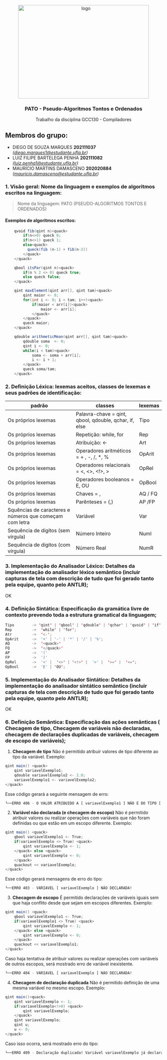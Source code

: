 <p align="center">
    <img src="https://github.com/diegomarqueszs/GCC130-2023-2-Compiladores-/assets/90580148/e860d883-0850-4762-8f20-3e4b74ca847d" alt="logo" width="420" height="300">
</p>

<h3 align="center">PATO - Pseudo-Algoritmos Tontos e Ordenados </h3>

<p align="center">
  Trabalho da disciplina GCC130 - Compiladores 
</p>
    
## Membros do grupo:
- DIEGO DE SOUZA MARQUES **202111037** *(diego.marques1@estudante.ufla.br)*
- LUIZ FILIPE BARTELEGA PENHA **202111082** *(luiz.penha1@estudante.ufla.br)*
- MAURÍCIO MARTINS DAMASCENO **202020884** *(mauricio.damasceno@estudante.ufla.br)*

### 1. Visão geral: Nome da linguagem e exemplos de algoritmos escritos na linguagem:
> Nome da linguagem: PATO (PSEUDO-ALGORITMOS TONTOS E ORDENADOS)

#### Exemplos de algoritmos escritos:
```java
    qvoid fib(qint n)<quack>
        if(n<>0) queck 0;
        if(n<>1) queck 1;
        else<quack>
          queck(fib (n-1) + fib(n-2))  
        </quack>
    </quack>
```

```java
    qbool itsPar(qint n)<quack>
        if(n % 2 <> 0) queck true;
        else queck false;
    </quack>
```

```java
    qint maxElement(qint arr[], qint tam)<quack>
        qint maior <- 0;
        for(int i <- 0; i < tam; i++)<quack>
            if(maior < arr[i])<quack>
                maior <- arr[i];
            </quack>
        </quack>
        queck maior;
    </quack>
```

```java
    qdouble arithmeticMean(qint arr[], qint tam)<quack>
        qdouble soma  <- 0;
        qint i <- 0;
        while(i < tam)<quack> 
            soma <- soma + arr[i];
            i <- i + 1;
        </quack>
        queck soma/tam;
    </quack>
```

### 2. Definição Léxica: lexemas aceitos, classes de lexemas e seus padrões de identificação:

| padrão                                                  | classes                                               | lexemas |
|---------------------------------------------------------|-------------------------------------------------------|---------|
| Os próprios lexemas                                     | Palavra-chave = qint, qbool, qdouble, qchar, if, else | Tipo    |
| Os próprios lexemas                                     | Repetição: while, for                                 | Rep     |
| Os próprios lexemas                                     | Atribuição: <-                                        | Art     |
| Os próprios lexemas                                     | Operadores aritméticos = + , -, /, *, %               | OpArit  |
| Os próprios lexemas                                     | Operadores relacionais =  <, <>, <!>, >               | OpRel   |
| Os próprios lexemas                                     | Operadores booleanos =  E, OU                         | OpBool  |
| Os próprios lexemas                                     | Chaves = <quack>, </quack>                            | AQ / FQ |
| Os próprios lexemas                                     | Parênteses = (,)                                      | AP /FP  | 
| Squências de caracteres e números que começam com letra | Variável                                              | Var     | 
| Sequência de digítos (sem vírgula)                      | Número Inteiro                                        | NumI    |
| Sequência de digitos (com vírgula)                      | Número Real                                           | NumR    |                

### 3. Implementação do Analisador Léxico: Detalhes da implementação do analisador léxico semântico (incluir capturas de tela com descrição de tudo que foi gerado tanto pela equipe, quanto pelo ANTLR);
OK
### 4. Definição Sintática: Especificação da gramática livre de contexto prevendo toda a estrutura gramatical da linguagem;

```java
Tipo        -> 'qint' | 'qbool' | 'qdouble' | 'qchar' | 'qvoid' | 'if' | 'else'
Rep         ->  'while' | 'for';
Atr         ->  '<-';
OpArit      ->  '+' | '-' | '*' | '/' | '%';
AQ          ->  '<quack>'
FQ          ->  '</quack>'
AP          ->  '('
FP          ->  ')'
OpRel       ->  '<' |  '<>' | '<!>' |  '>' |  '>=' |  '<=';
OpBool      ->  'E' | 'OU';

```

### 5.  Implementação do Analisador Sintático: Detalhes da implementação do analisador sintático semântico (incluir capturas de tela com descrição de tudo que foi gerado tanto pela equipe, quanto pelo ANTLR);
OK

### 6. Definição Semântica: Especificação das ações semânticas ( Checagem de tipo,  Checagem de variáveis não declaradas,  checagem de declarações duplicadas de variáveis, checagem de escopo de variáveis);
1. **Checagem de tipo**
   Não é permitido atribuir valores de tipo diferente ao tipo da variável. Exemplo:
```java
qint main() <quack>
	qint variavelExemplo1;
	qdouble variavelExemplo2 <- 2.0;
	variavelExemplo1 <- variavelExemplo2;
</quack>
```

Esse código gerará a seguinte mensagem de erro:
```Bash
└──ERRO 406 - O VALOR ATRIBUIDO A [ variavelExemplo1 ] NÃO É DO TIPO [ qint ]
```

2. **Variável não declarada (e checagem de escopo)**
   Não é permitido atribuir valores ou realizar operações com variáveis que não foram definidas ou que estão em um escopo diferente. Exemplo:

```java
qint main() <quack>
	qbool variavelExemplo1 <- True;
	if(variavelExemplo <> True) <quack>
		qint variavelExemplo <- 1;
	</quack> else <quack>
		qint variavelExemplo <- 0;
	</quack>
	quackout << variavelExemplo;
</quack>
```

Esse código gerará mensagens de erro do tipo:

```Bash
└──ERRO 403 - VARIAVEL [ variavelExemplo ] NÃO DECLARADA!
```

3. **Checagem de escopo**
   É permitido declarações de variáveis iguais sem que haja conflito desde que sejam em escopos diferentes. Exemplo:
```java
qint main() <quack>
	qbool variavelExemplo1 <- True;
	if(variavelExemplo1 <> True) <quack>
		qint variavelExemplo <- 1;
	</quack> else <quack>
		qint variavelExemplo <- 0;
	</quack>
	quackout << variavelExemplo1;
</quack>
```

Caso haja tentativa de atribuir valores ou realizar operações com variáveis de outros escopos, será mostrado erro de variável inexistente.
```Bash
└──ERRO 404 - VARIAVEL [ variavelExemplo ] NÃO DECLARADA!
```

4. **Checagem de declaração duplicada**
   Não é permitido definição de uma mesma variável no mesmo escopo. Exemplo:

```java
qint main()<quack>
	qint variavelExemplo <- 1;
	if(variavelExemplo<!>0) <quack>
		qint variavelExemplo;
	</quack>
	qint variavelExemplo;
	qint u;
	u <- 0;
</quack>
```

Caso isso ocorra, será mostrado erro do tipo:
```Bash
└──ERRO 409 - Declaração duplicada! Variável variavelExemplo já declarada
```